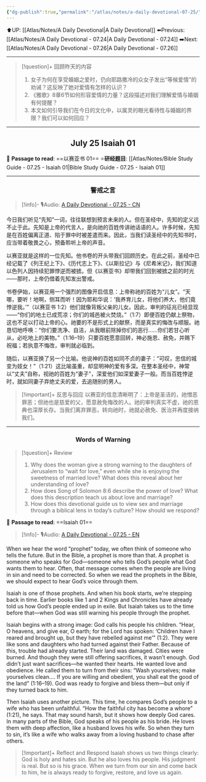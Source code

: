 ```yaml
---
{"dg-publish":true,"permalink":"/atlas/notes/a-daily-devotional-07-25/"}
---
```


 ⬆️UP: [[Atlas/Notes/A Daily Devotional\|A Daily Devotional]]
⬅️Previous: [[Atlas/Notes/A Daily Devotional - 07.24\|A Daily Devotional - 07.24]]
➡️Next: [[Atlas/Notes/A Daily Devotional - 07.26\|A Daily Devotional - 07.26]]

---

> [!question]+ 回顾昨天的内容
> 1. ⁠女子为何在享受婚姻之爱时，仍向耶路撒冷的众女子发出“等候爱情”的劝诫？这反映了她对爱情有怎样的认识？
> 2. 《雅歌》8章6节如何形容爱情的力量？这段描述对我们理解爱情与婚姻有何提醒？
> 3. 本文如何引导我们在今日的文化中，以属灵的眼光看待性与婚姻的界限？我们可以如何回应？


---
## <center>July 25 Isaiah 01</center>

📖 **Passage to read**: ==以赛亚书 01==
⭐**研经题目**: [[Atlas/Notes/Bible Study Guide - 07.25 - Isaiah 01\|Bible Study Guide - 07.25 - Isaiah 01]]

---
### <center>警戒之言</center>

> [!info]- 🎙️Audio: [A Daily Devotional - 07.25 - CN]()


今日我们听见“先知”一词，往往联想到预言未来的人。但在圣经中，先知的定义远不止于此。先知是上帝的代言人，是向祂的百姓传讲祂话语的人。许多时候，先知是在百姓偏离正道、陷于罪中时被差遣而来。因此，当我们读圣经中的先知书时，应当带着敬畏之心，预备聆听上帝的声音。

以赛亚就是这样的一位先知。他书卷的开头带我们回顾历史。在此之前，圣经中已经记载了《列王纪上下》、《历代志上下》、《以斯拉记》与《尼希米记》，我们知道以色列人因持续犯罪悖逆而被掳。但《以赛亚书》却带我们回到被掳之前的时光——那时，上帝仍借着先知发出警戒。

书卷伊始，以赛亚用一个强烈的图像开启信息：上帝称祂的百姓为“儿女”。“天哪，要听！地啊，侧耳而听！因为耶和华说：‘我养育儿女，将他们养大，他们竟悖逆我。’”（以赛亚书 1:2）他们就像背叛父亲的儿女。因此，审判的征兆已经显现——“你们的地土已成荒凉；你们的城邑被火焚烧。”（1:7）即便百姓仍献上祭物，这也不足以打动上帝的心。祂要的不是形式上的献祭，而是真实的悔改与顺服。祂恳切地呼唤：“你们要洗净、自洁，从我眼前除掉你们的恶行……你们若甘心听从，必吃地上的美物。”（1:16–19）只要百姓愿意回转，神必施恩、赦免，并赐下祝福；若执意不悔改，审判就必临到。

随后，以赛亚换了另一个比喻。他说神的百姓如同不贞的妻子：“可叹，忠信的城变为妓女！”（1:21）这比喻虽重，却显明神的爱有多深。在整本圣经中，神常以“丈夫”自称，视祂的百姓为“妻子”，深爱他们如深爱妻子一般。而当百姓悖逆时，就如同妻子弃绝丈夫的爱，去追随别的男人。

> [!important]+ 反思与回应
以赛亚的信息清晰明了：上帝是圣洁的，祂憎恶罪恶；但祂也是慈爱的父，愿意赦免悔改的人。祂的审判真实不虚，祂的恩典也深厚长存。当我们离弃罪恶，转向祂时，祂就必赦免、医治并再度接纳我们。




---
### <center>Words of Warning</center>

> [!question]+ Review
> 1. Why does the woman give a strong warning to the daughters of Jerusalem to “wait for love,” even while she is enjoying the sweetness of married love? What does this reveal about her understanding of love?
> 2. How does Song of Solomon 8:6 describe the power of love? What does this description teach us about love and marriage?
> 3. How does this devotional guide us to view sex and marriage through a biblical lens in today’s culture? How should we respond?

📖 **Passage to read**: ==Isaiah 01==

> [!info]- 🎙️Audio: [A Daily Devotional - 07.25 - EN]()  

When we hear the word “prophet” today, we often think of someone who tells the future. But in the Bible, a prophet is more than that. A prophet is someone who speaks for God—someone who tells God’s people what God wants them to hear. Often, that message comes when the people are living in sin and need to be corrected. So when we read the prophets in the Bible, we should expect to hear God’s voice through them.

Isaiah is one of those prophets. And when his book starts, we’re stepping back in time. Earlier books like 1 and 2 Kings and Chronicles have already told us how God’s people ended up in exile. But Isaiah takes us to the time before that—when God was still warning his people through the prophet.

Isaiah begins with a strong image: God calls his people his children. “Hear, O heavens, and give ear, O earth; for the Lord has spoken: ‘Children have I reared and brought up, but they have rebelled against me’” (1:2). They were like sons and daughters who had turned against their Father. Because of this, trouble had already started. Their land was damaged. Cities were burned. And though they were still offering sacrifices, it wasn’t enough. God didn’t just want sacrifices—he wanted their hearts. He wanted love and obedience. He called them to turn from their sins: “Wash yourselves; make yourselves clean.… If you are willing and obedient, you shall eat the good of the land” (1:16–19). God was ready to forgive and bless them—but only if they turned back to him.

Then Isaiah uses another picture. This time, he compares God’s people to a wife who has been unfaithful. “How the faithful city has become a whore” (1:21), he says. That may sound harsh, but it shows how deeply God cares. In many parts of the Bible, God speaks of his people as his bride. He loves them with deep affection, like a husband loves his wife. So when they turn to sin, it’s like a wife who walks away from a loving husband to chase after others.

> [!important]+ Reflect and Respond
Isaiah shows us two things clearly: God is holy and hates sin. But he also loves his people. His judgment is real. But so is his grace. When we turn from our sin and come back to him, he is always ready to forgive, restore, and love us again.







